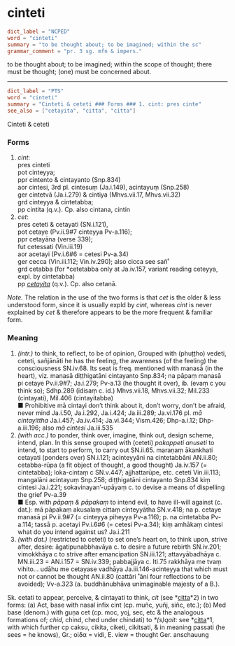 # cinteti

``` toml
dict_label = "NCPED"
word = "cinteti"
summary = "to be thought about; to be imagined; within the sc"
grammar_comment = "pr. 3 sg. mfn & impers."
```

to be thought about; to be imagined; within the scope of thought; there must be thought; (one) must be concerned about.

--------------------

``` toml
dict_label = "PTS"
word = "cinteti"
summary = "Cinteti & ceteti ### Forms ### 1. cint: pres cinte"
see_also = ["cetayita", "citta", "citta"]
```

Cinteti & ceteti

### Forms ###

1. *cint*:  
   pres cinteti  
   pot cinteyya;  
   ppr cintento & cintayanto (Snp.834)  
   aor cintesi, 3rd pl. cintesuṃ (Ja.i.149), acintayuṃ (Snp.258)  
   ger cintetvā (Ja.i.279) & cintiya (Mhvs.vii.17, Mhvs.vii.32)  
   grd cinteyya & cintetabba;  
   pp cintita (q.v.). Cp. also cintana, cintin
2. *cet*:  
   pres ceteti & cetayati (SN.i.121),  
   pot cetaye (Pv.ii.9#7 cinteyya Pv\-a.116);  
   ppr cetayāna (verse 339);  
   fut cetessati (Vin.iii.19)  
   aor acetayi (Pv.i.6#6 = cetesi Pv\-a.34)  
   ger cecca (Vin.iii.112; Vin.iv.290); also cicca see sañ˚  
   grd cetabba (for \*cetetabba only at Ja.iv.157, variant reading ceteyya, expl. by cintetabba)  
   pp *[cetayita](cetayita.md)* (q.v.). Cp. also cetanā.

*Note.* The relation in the use of the two forms is that *cet* is the older & less understood form, since it is usually expld by *cint*, whereas *cint* is never explained by *cet* & therefore appears to be the more frequent & familiar form.

### Meaning ###

1. *(intr.)* to think, to reflect, to be of opinion, Grouped with (phuṭṭho) vedeti, ceteti, sañjānāti he has the feeling, the awareness (of the feeling) the consciousness SN.iv.68. Its seat is freq. mentioned with manasā (in the heart), viz. manasā diṭṭhigatāni cintayanto Snp.834; na pāpaṃ manasā pi cetaye Pv.ii.9#7; Ja.i.279; Pv\-a.13 (he thought it over), ib. (evaṃ c you think so); Sdhp.289 (īdisaṃ c. id.) Mhvs.vii.18, Mhvs.vii.32; Mil.233 (cintayati), Mil.406 (cintayitabba)  
   ■ Prohibitive mā cintayi don’t think about it, don’t worry, don’t be afraid, never mind Ja.i.50, Ja.i.292, Ja.i.424; Ja.iii.289; Ja.vi.176 pl. *mā cintayittha* Ja.i.457; Ja.iv.414; Ja.vi.344; Vism.426; Dhp\-a.i.12; Dhp\-a.iii.196; also *mā cintesi* Ja.iii.535
2. *(with acc.)* to ponder, think over, imagine, think out, design scheme, intend, plan. In this sense grouped with (ceteti) *pakappeti anuseti* to intend, to start to perform, to carry out SN.ii.65. maraṇaṃ ākankhati cetayati (ponders over) SN.i.121; acinteyyāni na cintetabbāni AN.ii.80; cetabba\-rūpa (a fit object of thought, a good thought) Ja.iv.157 (= cintetabba); loka\-cintaṃ c SN.v.447; ajjhattarūpe, etc. ceteti Vin.iii.113; mangalāni acintayuṃ Snp.258; diṭṭhigatāni cintayanto Snp.834 kiṃ cintesi Ja.i.221; sokavinayan’\-upāyaṃ c. to devise a means of dispelling the grief Pv\-a.39  
   ■ Esp. with *pāpaṃ & pāpakaṃ* to intend evil, to have ill\-will against (c. dat.): mā pāpakaṃ akusalaṃ cittaṃ cinteyyātha SN.v.418; na p. cetaye manasā pi Pv.ii.9#7 (= cinteyya piheyya Pv\-a.116); p. na cintetabba Pv\-a.114; tassā p. acetayi Pv.i.6#6 (= cetesi Pv\-a.34); kiṃ amhākaṃ cintesi what do you intend against us? Ja.i.211
3. *(with dat.)* (restricted to ceteti) to set one’s heart on, to think upon, strive after, desire: āgatipunabbhavāya c. to desire a future rebirth SN.iv.201; vimokkhāya c to strive after emancipation SN.iii.121; attavyābadhāya c. MN.iii.23 = AN.i.157 = SN.iv.339; pabbajjāya c. Iti.75 rakkhāya me tvaṃ vihito… udāhu me cetayase vadhāya Ja.iii.146\-acinteyya that which must not or cannot be thought AN.ii.80 (cattāri ˚āni four reflections to be avoided); Vv\-a.323 (a. buddhânubhāva unimaginable majesty of a B.).

Sk. cetati to appear, perceive, & cintayati to think, *cit* (see *[citta](citta.md)*2) in two forms: (a) Act, base with nasal infix cint (cp. muñc, yuñj, siñc, etc.); (b) Med base (denom.) with guṇa cet (cp. moc, yoj, sec, etc & the analogous formations of; *chid*, chind, ched under chindati) to *\*(s)qait*: see *[citta](citta.md)*1, with which further cp caksu, cikita, ciketi, cikitsati, & in meaning passati (he sees = he knows), Gr.; οἰδα = vidi, E. view = thought Ger. anschauung

